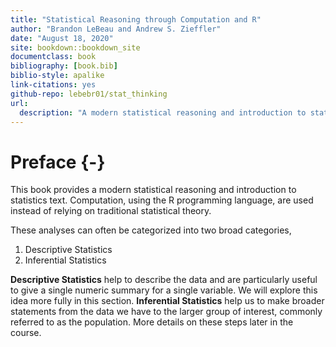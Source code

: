 ```yaml
--- 
title: "Statistical Reasoning through Computation and R"
author: "Brandon LeBeau and Andrew S. Zieffler"
date: "August 18, 2020"
site: bookdown::bookdown_site
documentclass: book
bibliography: [book.bib]
biblio-style: apalike
link-citations: yes
github-repo: lebebr01/stat_thinking
url: 
  description: "A modern statistical reasoning and introduction to statistics text using computation and R."
---
```

  
# Preface {-}
  
This book provides a modern statistical reasoning and introduction to statistics text. Computation, using the R programming language, are used instead of relying on traditional statistical theory.

These analyses can often be categorized into two broad categories,

1. Descriptive Statistics
2. Inferential Statistics

**Descriptive Statistics** help to describe the data and are particularly useful to give a single numeric summary for a single variable. We will explore this idea more fully in this section.
**Inferential Statistics** help us to make broader statements from the data we have to the larger group of interest, commonly referred to as the population. More details on these steps later in the course.

